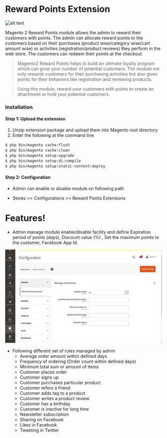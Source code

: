 # Reward Points Extension
![alt text](http://www.cardexpert.in/wp-content/uploads/2015/07/credit_card_reward_points-cashback.png)

Magento 2 Reward Points module allows the admin to reward their customers with points. The admin can allocate reward points to the customers based on their purchases (product wise/category wise/cart amount wise) or activities (registration/product reviews) they perform in the web store. The customers can redeem their points at the checkout.


> Magento2 Reward Points helps to build an ultimate loyalty program which can grow your number of potential customers. The module not only rewards customers for their purchasing activities but also gives points for their behaviors like registration and reviewing products.

> Using this module, reward your customers with points to create an attachment or hold your potential customers.


### Installation
#### Step 1: Upload the extension

1) Unzip extension package and upload them into Magento root directory
2) Enter the following at the command line

```sh
$ php bin/magento cache:flush
$ php bin/magento cache:clean
$ php bin/magento setup:upgrade
$ php bin/magento setup:di:compile
$ php bin/magento setup:static-content:deploy

```
#### Step 2: Configuration

 - Admin can enable or disable module on following path
 
 - Stores >> Configurations >> Reward Points Extensions

# Features!

  - Admin manage module enable/disable facility and define Expiration period of points (days), Discount value (%) , Set the maximum points to the customer, Facebook App Id.
   <img src="https://github.com/nishadjadhav/Reward_img/blob/master/configurations.png" height="300" width="600">
  
  - Following different set of rules managed by admin
    - Average order amount within defined days
    - Frequency of ordering (Order count within defined days)
    - Minimum total sum or amount of items
    - Customer places order
    - Customer signs up
    - Customer purchases particular product
    - Customer refers a friend
    - Customer adds tag to a product
    - Customer writes a product review
    - Customer has a birthday
    - Customer is inactive for long time
    - Newsletter subscription
    - Sharing on Facebook
    - Likes in Facebook
    - Tweeting in Twitter
 



